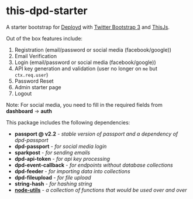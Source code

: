 # this-dpd-starter
A starter bootstrap for [Deployd](http://deployd.com) with [Twitter Bootstrap 3](http://getbootstrap.com) and [ThisJs](https://github.com/ezra-obiwale/this-js).

Out of the box features include:

1. Registration (email/password or social media (facebook/google))
2. Email Verification
3. Login (email/password or social media (facebook/google))
4. API key generation and validation (user no longer on `me` but `ctx.req.user`)
5. Password Reset
6. Admin starter page
7. Logout

Note: For social media, you need to fill in the required fields from **dashboard** &rarr; **auth**

This package includes the following dependencies:

- **passport @ v2.2**           - *stable version of passport and a dependency of dpd-passport*
- **dpd-passport**              - *for social media login*
- **sparkpost**                 - *for sending emails*
- **dpd-api-token**             - *for api key processing*
- **dpd-event-callback**        - *for endpoints without database collections*
- **dpd-feeder**                - *for importing data into collections*
- **dpd-fileupload**            - *for file upload*
- **string-hash**               - *for hashing string*
- **[node-utils](https://github.com/ezra-obiwale/node-dpd-utils)** - *a collection of functions that would be used over and over*